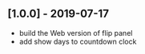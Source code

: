 ## [1.0.0] - 2019-07-17

* build the Web version of flip panel
* add show days to countdown clock


